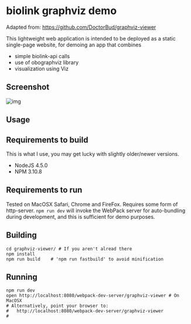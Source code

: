 # biolink graphviz demo

Adapted from: https://github.com/DoctorBud/graphviz-viewer

This lightweight web application is intended to be deployed as a static single-page website, for demoing an app that combines

 * simple biolink-api calls
 * use of obographviz library
 * visualization using Viz

## Screenshot

![img](images/screenshot.png)

## Usage

## Requirements to build

This is what I use, you may get lucky with slightly older/newer versions.

- NodeJS 4.5.0
- NPM 3.10.8



## Requirements to run

Tested on MacOSX Safari, Chrome and FireFox. Requires some form of http-server. `npm run dev` will invoke the WebPack server for auto-bundling during development, and this is sufficient for demo purposes.


## Building

```
cd graphviz-viewer/ # If you aren't alread there
npm install
npm run build    # 'npm run fastbuild' to avoid minification
```

## Running

```
npm run dev
open http://localhost:8080/webpack-dev-server/graphviz-viewer # On MacOSX
# Alternatively, point your browser to:
#   http://localhost:8080/webpack-dev-server/graphviz-viewer
#
```
